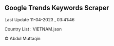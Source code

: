 

## Google Trends Keywords Scraper 
 
Last Update 11-04-2023 , 03:41:46

Country List :
VIETNAM.json



© Abdul Muttaqin 
